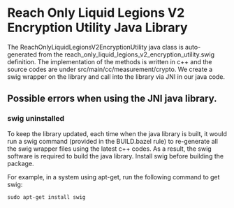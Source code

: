 # Reach Only Liquid Legions V2 Encryption Utility Java Library

The ReachOnlyLiquidLegionsV2EncryptionUtility java class is auto-generated from
the reach_only_liquid_legions_v2_encryption_utility.swig definition. The
implementation of the methods is written in c++ and the source codes are under
src/main/cc/measurement/crypto. We create a swig wrapper on the library and call
into the library via JNI in our java code.

## Possible errors when using the JNI java library.

### swig uninstalled

To keep the library updated, each time when the java library is built, it would
run a swig command (provided in the BUILD.bazel rule) to re-generate all the
swig wrapper files using the latest c++ codes. As a result, the swig software is
required to build the java library. Install swig before building the package.

For example, in a system using apt-get, run the following command to get swig:

```shell
sudo apt-get install swig
```
